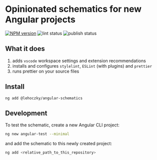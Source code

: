 # Opinionated schematics for new Angular projects

[![NPM version](https://img.shields.io/npm/v/@lehoczky/angular-schematics.svg)](https://www.npmjs.com/package/@lehoczky/vue-termynal)
![lint status](https://github.com/lehoczky/angular-schematics/workflows/lint/badge.svg)
![publish status](https://github.com/lehoczky/angular-schematics/workflows/publish/badge.svg)

## What it does

1. adds `vscode` workspace settings and extension recommendations
2. installs and configures `stylelint`, `ESLint` (with plugins) and `prettier`
3. runs prettier on your source files

## Install

```console
ng add @lehoczky/angular-schematics
```

## Development

To test the schematic, create a new Angular CLI project:

```sh
ng new angular-test --minimal
```

and add the schematic to this newly created project:

```sh
ng add <relative_path_to_this_repository>
```
